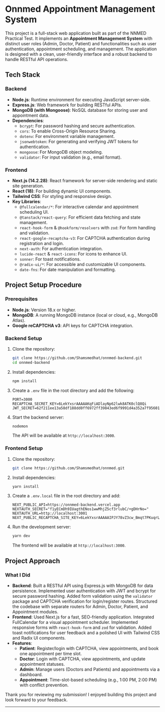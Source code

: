 # Onnmed Appointment Management System

This project is a full-stack web application built as part of the NNMED Practical Test. It implements an **Appointment Management System** with distinct user roles (Admin, Doctor, Patient) and functionalities such as user authentication, appointment scheduling, and management. The application is designed with a clean, user-friendly interface and a robust backend to handle RESTful API operations.

## Tech Stack

### Backend
- **Node.js**: Runtime environment for executing JavaScript server-side.
- **Express.js**: Web framework for building RESTful APIs.
- **MongoDB (with Mongoose)**: NoSQL database for storing user and appointment data.
- **Dependencies**:
  - `bcrypt`: For password hashing and secure authentication.
  - `cors`: To enable Cross-Origin Resource Sharing.
  - `dotenv`: For environment variable management.
  - `jsonwebtoken`: For generating and verifying JWT tokens for authentication.
  - `mongoose`: For MongoDB object modeling.
  - `validator`: For input validation (e.g., email format).

### Frontend
- **Next.js (14.2.28)**: React framework for server-side rendering and static site generation.
- **React (18)**: For building dynamic UI components.
- **Tailwind CSS**: For styling and responsive design.
- **Key Libraries**:
  - `@fullcalendar/*`: For interactive calendar and appointment scheduling UI.
  - `@tanstack/react-query`: For efficient data fetching and state management.
  - `react-hook-form` & `@hookform/resolvers` with `zod`: For form handling and validation.
  - `react-google-recaptcha-v3`: For CAPTCHA authentication during registration and login.
  - `next-auth`: For authentication integration.
  - `lucide-react` & `react-icons`: For icons to enhance UI.
  - `sonner`: For toast notifications.
  - `@radix-ui/*`: For accessible and customizable UI components.
  - `date-fns`: For date manipulation and formatting.

## Project Setup Procedure

### Prerequisites
- **Node.js**: Version 18.x or higher.
- **MongoDB**: A running MongoDB instance (local or cloud, e.g., MongoDB Atlas).
- **Google reCAPTCHA v3**: API keys for CAPTCHA integration.

### Backend Setup
1. Clone the repository:
   ```bash
   git clone https://github.com/Shamsmedhat/onnmed-backend.git
   cd onnmed-backend
   ```
2. Install dependencies:
   ```bash
   npm install
   ```
3. Create a `.env` file in the root directory and add the following:
   ```env
   PORT=3000
   RECAPTCHA_SECRET_KEY=6LekYxsrAAAAAKqFiADlayNp62lwk8ATK0clQ8Qi
   JWT_SECRET=62f211ee13a58df188dd0ff6972ff39843ed6f9991d4a352a7f9560171c59648
   ```
4. Start the backend server:
   ```bash
   nodemon
   ```
   The API will be available at `http://localhost:3000`.

### Frontend Setup
1. Clone the repository:
   ```bash
   git clone https://github.com/Shamsmedhat/onnmed.git
   ```
2. Install dependencies:
   ```bash
   yarn install
   ```
3. Create a `.env.local` file in the root directory and add:
   ```env
   NEXT_PUBLIC_API=https://onnmed-backend.vercel.app
   NEXTAUTH_SECRET="f1yECmDh9IUagthENos1wwMhjZ5cf3rlubC/+gDHrNo="
   NEXTAUTH_URL=http://localhost:3001
   NEXT_PUBLIC_RECAPTCHA_SITE_KEY=6LekYxsrAAAAAIPJY78vZ3cw_Bmqt7PKuqrLpcZE
   ```
4. Run the development server:
   ```bash
   yarn dev
   ```
   The frontend will be available at `http://localhost:3000`.

## Project Approach

### What I Did
- **Backend**: Built a RESTful API using Express.js with MongoDB for data persistence. Implemented user authentication with JWT and bcrypt for secure password hashing. Added form validation using the `validator` package and CAPTCHA verification for login/register routes. Structured the codebase with separate routers for Admin, Doctor, Patient, and Appointment modules.
- **Frontend**: Used Next.js for a fast, SEO-friendly application. Integrated FullCalendar for a visual appointment scheduler. Implemented responsive forms with `react-hook-form` and `zod` for validation. Added toast notifications for user feedback and a polished UI with Tailwind CSS and Radix UI components.
- **Features**:
  - **Patient**: Register/login with CAPTCHA, view appointments, and book one appointment per time slot.
  - **Doctor**: Login with CAPTCHA, view appointments, and update appointment statuses.
  - **Admin**: Manage users (Doctors and Patients) and appointments via a dashboard.
  - **Appointment**: Time-slot-based scheduling (e.g., 1:00 PM, 2:00 PM) with conflict prevention.

Thank you for reviewing my submission! I enjoyed building this project and look forward to your feedback.

---

